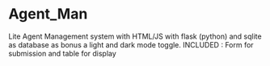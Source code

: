 # Agent_Man
Lite Agent Management system with HTML/JS with flask (python) and sqlite as database as bonus a light and dark mode toggle. INCLUDED : Form for submission and table for display
